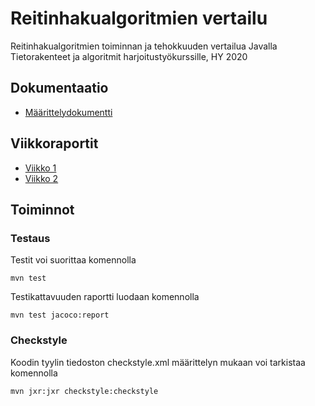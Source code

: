 # Reitinhakualgoritmien vertailu

Reitinhakualgoritmien toiminnan ja tehokkuuden vertailua Javalla Tietorakenteet ja algoritmit harjoitustyökurssille, HY 2020

## Dokumentaatio

* [Määrittelydokumentti](https://github.com/hupijekku/tiralabra-reitinhaku/blob/master/dokumentaatio/m%C3%A4%C3%A4rittelydokumentti.md)  

## Viikkoraportit

* [Viikko 1](https://github.com/hupijekku/tiralabra-reitinhaku/blob/master/dokumentaatio/viikkoraportti1.md)  
* [Viikko 2](https://github.com/hupijekku/tiralabra-reitinhaku/blob/master/dokumentaatio/viikkoraportti2.md)  

## Toiminnot  

### Testaus

Testit voi suorittaa komennolla

```
mvn test
```

Testikattavuuden raportti luodaan komennolla  

```
mvn test jacoco:report
```  

### Checkstyle

Koodin tyylin tiedoston checkstyle.xml määrittelyn mukaan voi tarkistaa komennolla  

```
mvn jxr:jxr checkstyle:checkstyle
```  